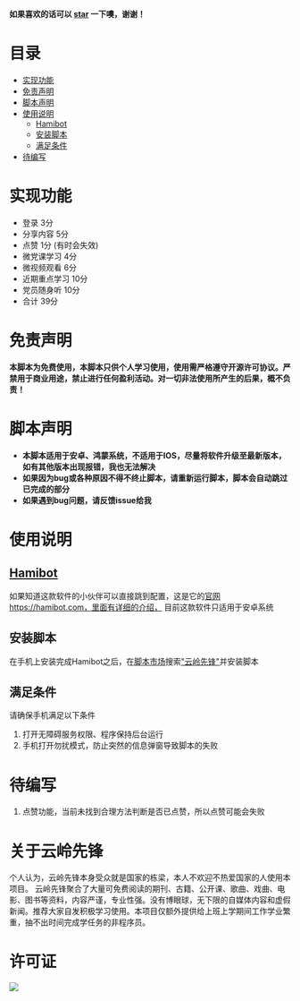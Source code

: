 **如果喜欢的话可以 [star](https://github.com/yhan219/hamibot-yunlingxianfeng) 一下噢，谢谢！**


<!-- @import "[TOC]" {cmd="toc" depthFrom=1 depthTo=6 orderedList=false} -->

<!-- code_chunk_output -->
# 目录
- [实现功能](#实现功能)
- [免责声明](#免责声明)
- [脚本声明](#脚本声明)
- [使用说明](#使用说明)
    - [Hamibot](#hamibothttpshamibotcom)
    - [安装脚本](#安装脚本)
    - [满足条件](#满足条件)
- [待编写](#待编写)

<!-- /code_chunk_output -->

# 实现功能
- 登录 3分
- 分享内容 5分
- 点赞 1分 (有时会失效)
- 微党课学习 4分
- 微视频观看 6分
- 近期重点学习 10分
- 党员随身听 10分
- 合计 39分

# 免责声明
**本脚本为免费使用，本脚本只供个人学习使用，使用需严格遵守开源许可协议。严禁用于商业用途，禁止进行任何盈利活动。对一切非法使用所产生的后果，概不负责！**


# 脚本声明
- **本脚本适用于安卓、鸿蒙系统，不适用于IOS，尽量将软件升级至最新版本，如有其他版本出现报错，我也无法解决**
- **如果因为bug或各种原因不得不终止脚本，请重新运行脚本，脚本会自动跳过已完成的部分**
- **如果遇到bug问题，请反馈issue给我**

# 使用说明

## [Hamibot](https://hamibot.com/)
如果知道这款软件的小伙伴可以直接跳到配置，这是它的[官网](https://hamibot.com/)https://hamibot.com，里面有详细的介绍， 目前这款软件只适用于安卓系统
## 安装脚本
在手机上安装完成Hamibot之后，在[脚本市场](https://hamibot.com/marketplace)搜索["云岭先锋"](https://hamibot.com/marketplace/fBLh2)并安装脚本
## 满足条件
请确保手机满足以下条件
1. 打开无障碍服务权限、程序保持后台运行
2. 手机打开勿扰模式，防止突然的信息弹窗导致脚本的失败

# 待编写
1. 点赞功能，当前未找到合理方法判断是否已点赞，所以点赞可能会失败


# 关于云岭先锋

个人认为，云岭先锋本身受众就是国家的栋梁，本人不欢迎不热爱国家的人使用本项目。
云岭先锋聚合了大量可免费阅读的期刊、古籍、公开课、歌曲、戏曲、电影、图书等资料，内容严谨，专业性强。没有博眼球，无下限的自媒体内容和虚假新闻。推荐大家自发积极学习使用。本项目仅额外提供给上班上学期间工作学业繁重，抽不出时间完成学任务的非程序员。

# 许可证

![](https://gitee.com/yhan219/blog-image/raw/master/yhan/LGPL.svg)
